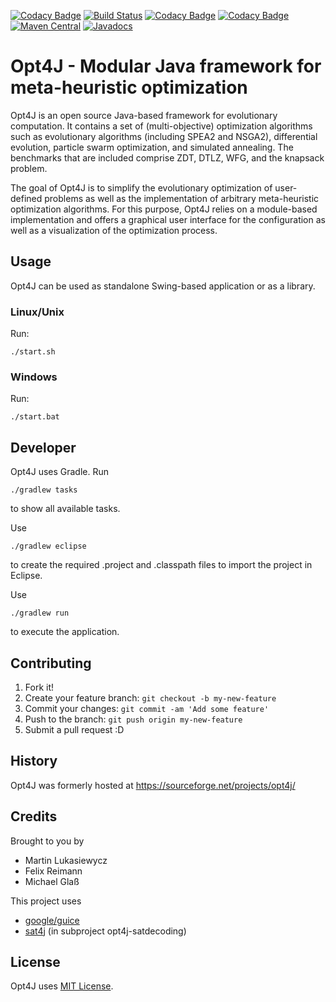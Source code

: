 [![Codacy Badge](https://api.codacy.com/project/badge/Grade/1e6f0cbe65dc4a57a1c1769248956018)](https://app.codacy.com/app/FedorSmirnov89/opt4j?utm_source=github.com&utm_medium=referral&utm_content=felixreimann/opt4j&utm_campaign=badger)
[![Build Status](https://travis-ci.org/felixreimann/opt4j.svg?branch=master)](https://travis-ci.org/felixreimann/opt4j)
[![Codacy Badge](https://api.codacy.com/project/badge/Grade/324a853969fa45d1871d6e764e24fe37)](https://app.codacy.com/app/felixreimann/opt4j?utm_source=github.com&utm_medium=referral&utm_content=felixreimann/opt4j&utm_campaign=badger)
[![Codacy Badge](https://api.codacy.com/project/badge/Coverage/1079b342eee541c3b843d01c293c880b)](https://www.codacy.com/app/felixreimann/opt4j?utm_source=github.com&utm_medium=referral&utm_content=felixreimann/opt4j&utm_campaign=Badge_Coverage)
[![Maven Central](https://maven-badges.herokuapp.com/maven-central/org.opt4j/opt4j-core/badge.svg)](https://maven-badges.herokuapp.com/maven-central/org.opt4j/opt4j-core)
[![Javadocs](https://javadoc.io/badge/org.opt4j/opt4j-core.svg)](https://javadoc.io/doc/org.opt4j/opt4j-core)

#  Opt4J - Modular Java framework for meta-heuristic optimization 

Opt4J is an open source Java-based framework for evolutionary computation.
It contains a set of (multi-objective) optimization algorithms such as evolutionary algorithms (including SPEA2 and NSGA2), differential evolution, particle swarm optimization, and simulated annealing.
The benchmarks that are included comprise ZDT, DTLZ, WFG, and the knapsack problem.

The goal of Opt4J is to simplify the evolutionary optimization of user-defined problems as well as the implementation of arbitrary meta-heuristic optimization algorithms.
For this purpose, Opt4J relies on a module-based implementation and offers a graphical user interface for the configuration as well as a visualization of the optimization process.

## Usage
Opt4J can be used as standalone Swing-based application or as a library.

### Linux/Unix
Run:

	./start.sh

### Windows
Run:

	./start.bat

## Developer
Opt4J uses Gradle. Run

	./gradlew tasks

to show all available tasks.

Use

	./gradlew eclipse

to create the required .project and .classpath files to import the project in Eclipse.

Use

	./gradlew run

to execute the application.

## Contributing

1. Fork it!
2. Create your feature branch: `git checkout -b my-new-feature`
3. Commit your changes: `git commit -am 'Add some feature'`
4. Push to the branch: `git push origin my-new-feature`
5. Submit a pull request :D

## History

Opt4J was formerly hosted at https://sourceforge.net/projects/opt4j/

## Credits

Brought to you by
* Martin Lukasiewycz
* Felix Reimann
* Michael Glaß

This project uses
* [google/guice](https://github.com/google/guice)
* [sat4j](https://gitlab.ow2.org/sat4j/sat4j/) (in subproject opt4j-satdecoding)

## License

Opt4J uses [MIT License](./LICENSE).
